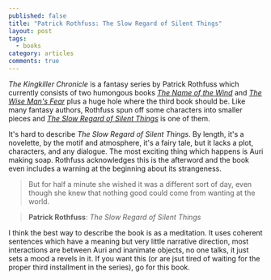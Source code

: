 ```yaml
---
published: false
title: "Patrick Rothfuss: The Slow Regard of Silent Things"
layout: post
tags:
  - books
category: articles
comments: true
---
```


*The Kingkiller Chronicle* is a fantasy series by Patrick Rothfuss which currently consists of two humongous books [*The Name of the Wind*](https://www.goodreads.com/book/show/186074.The_Name_of_the_Wind) and [*The Wise Man's Fear*](https://www.goodreads.com/book/show/1215032.The_Wise_Man_s_Fear) plus a huge hole where the third book should be. Like many fantasy authors, Rothfuss spun off some characters into smaller pieces and [*The Slow Regard of Silent Things*](https://www.goodreads.com/book/show/21535271-the-slow-regard-of-silent-things) is one of them.

It's hard to describe *The Slow Regard of Silent Things*. By length, it's a novelette, by the motif and atmosphere, it's a fairy tale, but it lacks a plot, characters, and any dialogue. The most exciting thing which happens is Auri making soap. Rothfuss acknowledges this is the afterword and the book even includes a warning at the beginning about its strangeness.

> But for half a minute she wished it was a different sort of day, even though she knew that nothing good could come from wanting at the world.

> **Patrick Rothfuss**: *The Slow Regard of Silent Things*

I think the best way to describe the book is as a meditation. It uses coherent sentences which have a meaning but very little narrative direction, most interactions are between Auri and inanimate objects, no one talks, it just sets a mood a revels in it. If you want this (or are jsut tired of waiting for the proper third installment in the series), go for this book.
